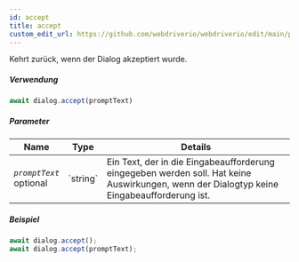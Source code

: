 ```yaml
---
id: accept
title: accept
custom_edit_url: https://github.com/webdriverio/webdriverio/edit/main/packages/webdriverio/src/commands/dialog/accept.ts
---
```


Kehrt zurück, wenn der Dialog akzeptiert wurde.

##### Verwendung

```js
await dialog.accept(promptText)
```

##### Parameter

<table>
  <thead>
    <tr>
      <th>Name</th><th>Type</th><th>Details</th>
    </tr>
  </thead>
  <tbody>
    <tr>
      <td><code><var>promptText</var></code><br /><span className="label labelWarning">optional</span></td>
      <td>`string`</td>
      <td>Ein Text, der in die Eingabeaufforderung eingegeben werden soll. Hat keine Auswirkungen, wenn der Dialogtyp keine Eingabeaufforderung ist.</td>
    </tr>
  </tbody>
</table>

##### Beispiel

```js title="dialogAccept.js"
await dialog.accept();
await dialog.accept(promptText);
```
